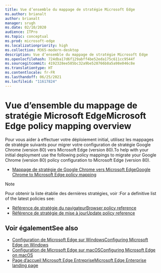 ```yaml
---
title: Vue d’ensemble du mappage de stratégie Microsoft Edge
ms.author: brianalt
author: brianalt
manager: srugh
ms.date: 02/10/2020
audience: ITPro
ms.topic: conceptual
ms.prod: microsoft-edge
ms.localizationpriority: high
ms.collection: M365-modern-desktop
description: Vue d’ensemble du mappage de stratégie Microsoft Edge
ms.openlocfilehash: 724dba17d6f129abff4be52eda175c611cc9544f
ms.sourcegitcommit: 4192328ee585bc32a9be528766b8a5a98e046c8e
ms.translationtype: HT
ms.contentlocale: fr-FR
ms.lasthandoff: 06/25/2021
ms.locfileid: "11617824"
---
```

# <a name="microsoft-edge-policy-mapping-overview"></a><span data-ttu-id="058ac-103">Vue d’ensemble du mappage de stratégie Microsoft Edge</span><span class="sxs-lookup"><span data-stu-id="058ac-103">Microsoft Edge policy mapping overview</span></span>

<span data-ttu-id="058ac-104">Pour vous aider à effectuer votre déploiement initial, utilisez les mappages de stratégie suivants pour migrer votre configuration de stratégie Google Chrome (version 80) vers Microsoft Edge (version 80).</span><span class="sxs-lookup"><span data-stu-id="058ac-104">To help with your initial deployment use the following policy mappings to migrate your Google Chrome (version 80) policy configuration to Microsoft Edge (version 80).</span></span>

- [<span data-ttu-id="058ac-105">Mappage de stratégie de Google Chrome vers Microsoft Edge</span><span class="sxs-lookup"><span data-stu-id="058ac-105">Google Chrome to Microsoft Edge policy mapping</span></span>](microsoft-edge-policy-map-chrome-to-newedge.md)

> [!NOTE]
> <span data-ttu-id="058ac-106">Pour obtenir la liste établie des dernières stratégies, voir :</span><span class="sxs-lookup"><span data-stu-id="058ac-106">For a definitive list of the latest policies see:</span></span>
> - [<span data-ttu-id="058ac-107">Référence de stratégie du navigateur</span><span class="sxs-lookup"><span data-stu-id="058ac-107">Browser policy reference</span></span>](microsoft-edge-policies.md)
> - [<span data-ttu-id="058ac-108">Référence de stratégie de mise à jour</span><span class="sxs-lookup"><span data-stu-id="058ac-108">Update policy reference</span></span>](microsoft-edge-update-policies.md)

## <a name="see-also"></a><span data-ttu-id="058ac-109">Voir également</span><span class="sxs-lookup"><span data-stu-id="058ac-109">See also</span></span>
- [<span data-ttu-id="058ac-110">Configuration de Microsoft Edge sur Windows</span><span class="sxs-lookup"><span data-stu-id="058ac-110">Configuring Microsoft Edge on Windows</span></span>](configure-microsoft-edge.md)
- [<span data-ttu-id="058ac-111">Configuration de Microsoft Edge sur macOS</span><span class="sxs-lookup"><span data-stu-id="058ac-111">Configuring Microsoft Edge on macOS</span></span>](configure-microsoft-edge-on-mac.md)
- [<span data-ttu-id="058ac-112">Page d’accueil Microsoft Edge Entreprise</span><span class="sxs-lookup"><span data-stu-id="058ac-112">Microsoft Edge Enterprise landing page</span></span>](https://aka.ms/EdgeEnterprise)
